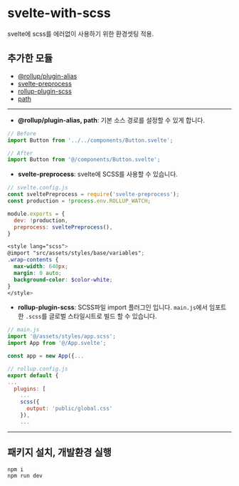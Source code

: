 # svelte-with-scss
svelte에 scss를 에러없이 사용하기 위한 환경셋팅 적용.

## 추가한 모듈
- <a href="https://www.npmjs.com/package/@rollup/plugin-alias" target="_blank">@rollup/plugin-alias</a>
- <a href="https://www.npmjs.com/package/svelte-preprocess" target="_blank">svelte-preprocess</a>
- <a href="https://www.npmjs.com/package/rollup-plugin-scss" target="_blank">rollup-plugin-scss</a>
- <a href="https://www.npmjs.com/package/path" target="_blank">path</a>

---
- **@rollup/plugin-alias, path**: 기본 소스 경로를 설정할 수 있게 합니다.
```js
// Before
import Button from '../../components/Button.svelte';

// After
import Button from '@/components/Button.svelte';
```
- **svelte-preprocess**: svelte에 SCSS를 사용할 수 있습니다.
```js
// svelte.config.js
const sveltePreprocess = require('svelte-preprocess');
const production = !process.env.ROLLUP_WATCH;

module.exports = {
  dev: !production,
  preprocess: sveltePreprocess(),
}
```
```scss
<style lang="scss">
@import "src/assets/styles/base/variables";
.wrap-contents {
  max-width: 640px;
  margin: 0 auto;
  background-color: $color-white;
}
</style>
```
- **rollup-plugin-scss**: SCSS파일 import 플러그인 입니다. `main.js`에서 임포트한 `.scss`를 글로벌 스타일시트로 빌드 할 수 있습니다.
```js
// main.js
import '@/assets/styles/app.scss';
import App from '@/App.svelte';

const app = new App({...
```
```js
// rollup.config.js
export default {
...
  plugins: [
    ...
    scss({
      output: 'public/global.css'
    }),
    ...
```
---
## 패키지 설치, 개발환경 실행
```
npm i
npm run dev
```
